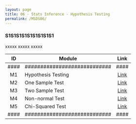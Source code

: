 ```yaml
---
layout: page
title: 06 - Stats Inference - Hypothesis Testing
permalink: /MSDS06/
---
```


<h3>S1S1S1S1S1S1S1S1S1</h3>

xxxxx xxxxx xxxxx

| ID | Module                     |Link|
|:--:|----------------------------|:--:|
|####|############################|####|
| M1 | Hypothesis Testing         |[Link](/03-MSDS-Courses/MSDS06/M1/)|
| M2 | One Sample Test            |[Link](/03-MSDS-Courses/MSDS06/M2/)|
| M3 | Two Sample Test            |[Link](/03-MSDS-Courses/MSDS06/M3/)|
| M4 | Non-normal Test            |[Link](/03-MSDS-Courses/MSDS06/M4/)|
| M5 | Chi-Squared Test           |[Link](/03-MSDS-Courses/MSDS06/M5/)|
|####|############################|####|

